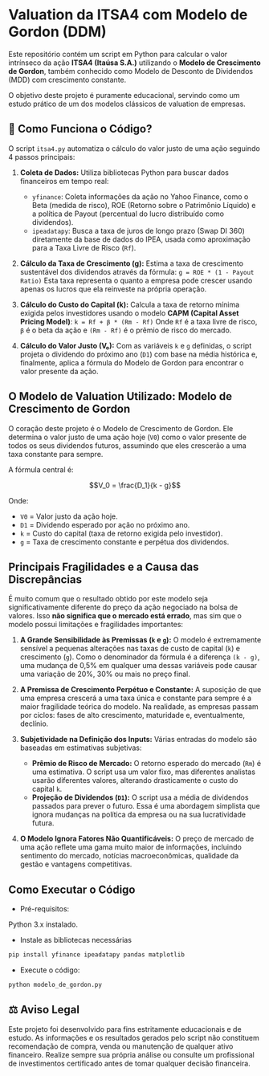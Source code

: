 # Valuation da ITSA4 com Modelo de Gordon (DDM)

Este repositório contém um script em Python para calcular o valor intrínseco da ação **ITSA4 (Itaúsa S.A.)** utilizando o **Modelo de Crescimento de Gordon**, também conhecido como Modelo de Desconto de Dividendos (MDD) com crescimento constante.

O objetivo deste projeto é puramente educacional, servindo como um estudo prático de um dos modelos clássicos de valuation de empresas.

## 🚀 Como Funciona o Código?

O script `itsa4.py` automatiza o cálculo do valor justo de uma ação seguindo 4 passos principais:

1.  **Coleta de Dados:** Utiliza bibliotecas Python para buscar dados financeiros em tempo real:
    * `yfinance`: Coleta informações da ação no Yahoo Finance, como o Beta (medida de risco), ROE (Retorno sobre o Patrimônio Líquido) e a política de Payout (percentual do lucro distribuído como dividendos).
    * `ipeadatapy`: Busca a taxa de juros de longo prazo (Swap DI 360) diretamente da base de dados do IPEA, usada como aproximação para a Taxa Livre de Risco (`Rf`).

2.  **Cálculo da Taxa de Crescimento (g):** Estima a taxa de crescimento sustentável dos dividendos através da fórmula:
    `g = ROE * (1 - Payout Ratio)`
    Esta taxa representa o quanto a empresa pode crescer usando apenas os lucros que ela reinveste na própria operação.

3.  **Cálculo do Custo do Capital (k):** Calcula a taxa de retorno mínima exigida pelos investidores usando o modelo **CAPM (Capital Asset Pricing Model)**:
    `k = Rf + β * (Rm - Rf)`
    Onde `Rf` é a taxa livre de risco, `β` é o beta da ação e `(Rm - Rf)` é o prêmio de risco do mercado.

4.  **Cálculo do Valor Justo (V₀):** Com as variáveis `k` e `g` definidas, o script projeta o dividendo do próximo ano (`D1`) com base na média histórica e, finalmente, aplica a fórmula do Modelo de Gordon para encontrar o valor presente da ação.

## O Modelo de Valuation Utilizado: Modelo de Crescimento de Gordon

O coração deste projeto é o Modelo de Crescimento de Gordon. Ele determina o valor justo de uma ação hoje (`V0`) como o valor presente de todos os seus dividendos futuros, assumindo que eles crescerão a uma taxa constante para sempre.

A fórmula central é:

$$V_0 = \frac{D_1}{k - g}$$

Onde:
* `V0` = Valor justo da ação hoje.
* `D1` = Dividendo esperado por ação no próximo ano.
* `k` = Custo do capital (taxa de retorno exigida pelo investidor).
* `g` = Taxa de crescimento constante e perpétua dos dividendos.

## Principais Fragilidades e a Causa das Discrepâncias

É muito comum que o resultado obtido por este modelo seja significativamente diferente do preço da ação negociado na bolsa de valores. Isso **não significa que o mercado está errado**, mas sim que o modelo possui limitações e fragilidades importantes:

1.  **A Grande Sensibilidade às Premissas (`k` e `g`):** O modelo é extremamente sensível a pequenas alterações nas taxas de custo de capital (`k`) e crescimento (`g`). Como o denominador da fórmula é a diferença `(k - g)`, uma mudança de 0,5% em qualquer uma dessas variáveis pode causar uma variação de 20%, 30% ou mais no preço final.

2.  **A Premissa de Crescimento Perpétuo e Constante:** A suposição de que uma empresa crescerá a uma taxa única e constante para sempre é a maior fragilidade teórica do modelo. Na realidade, as empresas passam por ciclos: fases de alto crescimento, maturidade e, eventualmente, declínio.

3.  **Subjetividade na Definição dos Inputs:** Várias entradas do modelo são baseadas em estimativas subjetivas:
    * **Prêmio de Risco de Mercado:** O retorno esperado do mercado (`Rm`) é uma estimativa. O script usa um valor fixo, mas diferentes analistas usarão diferentes valores, alterando drasticamente o custo do capital `k`.
    * **Projeção de Dividendos (`D1`):** O script usa a média de dividendos passados para prever o futuro. Essa é uma abordagem simplista que ignora mudanças na política da empresa ou na sua lucratividade futura.

4.  **O Modelo Ignora Fatores Não Quantificáveis:** O preço de mercado de uma ação reflete uma gama muito maior de informações, incluindo sentimento do mercado, notícias macroeconômicas, qualidade da gestão e vantagens competitivas.

## Como Executar o Código

- Pré-requisitos:

Python 3.x instalado.

- Instale as bibliotecas necessárias
```bash
pip install yfinance ipeadatapy pandas matplotlib
```

- Execute o código:
```bash
python modelo_de_gordon.py
````

## ⚖️ Aviso Legal
Este projeto foi desenvolvido para fins estritamente educacionais e de estudo. As informações e os resultados gerados pelo script não constituem recomendação de compra, venda ou manutenção de qualquer ativo financeiro. Realize sempre sua própria análise ou consulte um profissional de investimentos certificado antes de tomar qualquer decisão financeira.
